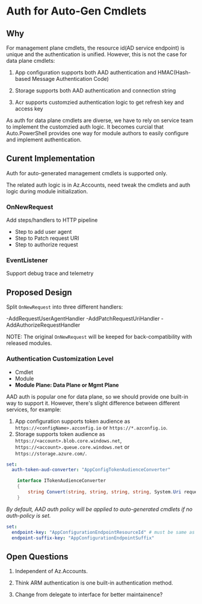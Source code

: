 # Auth for Auto-Gen Cmdlets

## Why

For management plane cmdlets, the resource id(AD service endpoint) is unique and the authentication is unified. However, this is not the case for data plane cmdlets:

1. App configuration supports both AAD authentication and HMAC(Hash-based Message Authentication Code)

2. Storage supports both AAD authentication and connection string

3. Acr supports customzied authentication logic to get refresh key and access key

As auth for data plane cmdlets are diverse, we have to rely on service team to implement the customzied auth logic. It becomes curcial that Auto.PowerShell provides one way for module authors to easily configure and implement authentication.

## Curent Implementation

Auth for auto-generated management cmdlets is supported only.

The related auth logic is in Az.Accounts, need tweak the cmdlets and auth logic during module initialization.

### OnNewRequest

Add steps/handlers to HTTP pipeline

- Step to add user agent
- Step to Patch request URI
- Step to authorize request

### EventListener

Support debug trace and telemetry

## Proposed Design

Split `OnNewRequest` into three different handlers:

-AddRequestUserAgentHandler
-AddPatchRequestUriHandler
-AddAuthorizeRequestHandler

NOTE: The original `OnNewRequest` will be keeped for back-compatibility with released modules.

### Authentication Customization Level

- Cmdlet
- Module
- **Module Plane: Data Plane or Mgmt Plane**
<!--
```yml
set:
  auth-policy:
    type: Customized #supported types: AAD/Customized
    properties:
      name: HMACAuthPolicy #inherited from IAuthPolicy
```

```csharp
    interface IAuthPolicy
    {
        Task<HttpResponseMessage> SendAsync(HttpRequestMessage request, CancellationToken token, Action cancel, SignalDelegate signal, NextDelegate next);
    }
```
-->
AAD auth is popular one for data plane, so we should provide one built-in way to support it. However, there's slight difference between different services, for example:

1. App configuration supports token audience as `https://<configName>.azconfig.io` or `https://*.azconfig.io`.
2. Storage supports token audience as `https://<account>.blob.core.windows.net`, `https://<account>.queue.core.windows.net` or `https://storage.azure.com/`.

```yml
set:
  auth-token-aud-converter: "AppConfigTokenAudienceConverter"
```

```csharp
    interface ITokenAudienceConverter
    {
        string Convert(string, string, string, string, System.Uri requestUri);
    }
```

*By default, AAD auth policy will be applied to auto-generated cmdlets if no auth-policy is set.*

```yml
set:
  endpoint-key: "AppConfigurationEndpointResourceId" # must be same as one in Environment
  endpoint-suffix-key: "AppConfigurationEndpointSuffix"
```

## Open Questions

1. Independent of Az.Accounts.

2. Think ARM authentication is one built-in authentication method.

3. Change from delegate to interface for better maintainence?

